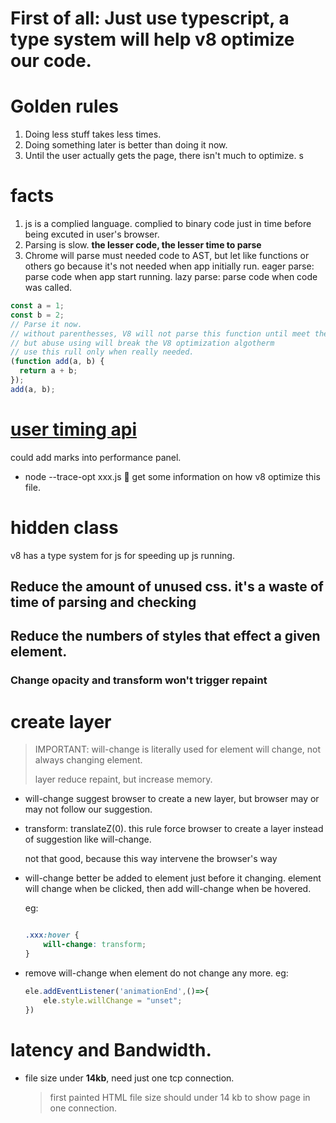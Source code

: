 # First of all: Just use typescript, a type system will help v8 optimize our code.

# Golden rules

1. Doing less stuff takes less times.
1. Doing something later is better than doing it now.
1. Until the user actually gets the page, there isn't much to optimize.
   s

# facts

1. js is a complied language. complied to binary code just in time before being excuted in user's browser.
2. Parsing is slow. **the lesser code, the lesser time to parse**
3. Chrome will parse must needed code to AST, but let like functions or others go because it's not needed when app initially run.
   eager parse: parse code when app start running.
   lazy parse: parse code when code was called.

```js
const a = 1;
const b = 2;
// Parse it now.
// without parenthesses, V8 will not parse this function until meet the code where call it.
// but abuse using will break the V8 optimization algotherm
// use this rull only when really needed.
(function add(a, b) {
  return a + b;
});
add(a, b);
```

# [user timing api](https://developer.mozilla.org/en-US/docs/Web/API/User_Timing_API)

could add marks into performance panel.

- node --trace-opt xxx.js 
  get some information on how v8 optimize this file.

# hidden class

v8 has a type system for js for speeding up js running.

## Reduce the amount of unused css. it's a waste of time of parsing and checking

## Reduce the numbers of styles that effect a given element.

### Change opacity and transform won't trigger repaint

# create layer

>  IMPORTANT: will-change is literally used for element will change, not always changing element.
>
> layer reduce repaint, but increase memory.

- will-change suggest browser to create a new layer, but browser may or may not follow our suggestion.

- transform:  translateZ(0). this rule force browser to create a layer instead of suggestion like will-change.

  not that good, because this way intervene the browser's way 

- will-change better be added to element just before it changing.  element will change when be clicked, then add will-change when be hovered.

  eg: 

  ```css
  
  .xxx:hover {
      will-change: transform;
  }
  ```

- remove will-change when element do not change any more. eg:

  ```js
  ele.addEventListener('animationEnd',()=>{
      ele.style.willChange = "unset";
  })
  ```

  

# latency and Bandwidth.

- file size under **14kb**, need just one tcp connection.

  > first painted HTML file size should under 14 kb to show page in one connection.